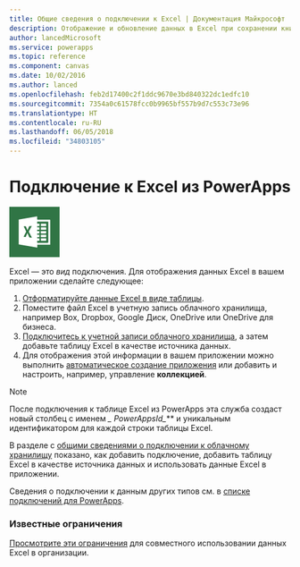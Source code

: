 ```yaml
---
title: Общие сведения о подключении к Excel | Документация Майкрософт
description: Отображение и обновление данных в Excel при сохранении книги в учетной записи облачного хранилища и последующем подключении к данным из вашего приложения.
author: lancedMicrosoft
ms.service: powerapps
ms.topic: reference
ms.component: canvas
ms.date: 10/02/2016
ms.author: lanced
ms.openlocfilehash: feb2d17400c2f1ddc9670e3bd840322dc1edfc10
ms.sourcegitcommit: 7354a0c61578fcc0b9965bf557b9d7c553c73e96
ms.translationtype: HT
ms.contentlocale: ru-RU
ms.lasthandoff: 06/05/2018
ms.locfileid: "34803105"
---
```

# <a name="connect-to-excel-from-powerapps"></a>Подключение к Excel из PowerApps
![Excel](./media/connection-excel/excelicon.png)

Excel — это *вид* подключения. Для отображения данных Excel в вашем приложении сделайте следующее:

1. [Отформатируйте данные Excel в виде таблицы](https://support.office.com/article/Create-an-Excel-table-in-a-worksheet-E81AA349-B006-4F8A-9806-5AF9DF0AC664).
2. Поместите файл Excel в учетную запись облачного хранилища, например Box, Dropbox, Google Диск, OneDrive или OneDrive для бизнеса.
3. [Подключитесь к учетной записи облачного хранилища](../add-manage-connections.md), а затем добавьте таблицу Excel в качестве источника данных.
4. Для отображения этой информации в вашем приложении можно выполнить [автоматическое создание приложения](../get-started-create-from-data.md) или добавить и настроить, например, управление **коллекцией**.

> [!NOTE]
> После подключения к таблице Excel из PowerApps эта служба создаст новый столбец с именем **\_* PowerAppsId_*** и уникальным идентификатором для каждой строки таблицы Excel.

В разделе с [общими сведениями о подключении к облачному хранилищу](cloud-storage-blob-connections.md) показано, как добавить подключение, добавить таблицу Excel в качестве источника данных и использовать данные Excel в приложении.

Сведения о подключении к данным других типов см. в [списке подключений для PowerApps](../connections-list.md).

### <a name="known-limitations"></a>Известные ограничения
[Просмотрите эти ограничения](cloud-storage-blob-connections.md#sharing-excel-tables) для совместного использовании данных Excel в организации.

